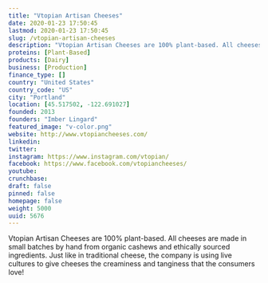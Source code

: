 ```yaml
---
title: "Vtopian Artisan Cheeses"
date: 2020-01-23 17:50:45
lastmod: 2020-01-23 17:50:45
slug: /vtopian-artisan-cheeses
description: "Vtopian Artisan Cheeses are 100% plant-based. All cheeses are made in small batches by hand from organic cashews and ethically sourced ingredients. Just like in traditional cheese, the company is using live cultures to give cheeses the creaminess and tanginess that the consumers love!"
proteins: [Plant-Based]
products: [Dairy]
business: [Production]
finance_type: []
country: "United States"
country_code: "US"
city: "Portland"
location: [45.517502, -122.691027]
founded: 2013
founders: "Imber Lingard"
featured_image: "v-color.png"
website: http://www.vtopiancheeses.com/
linkedin: 
twitter: 
instagram: https://www.instagram.com/vtopian/
facebook: https://www.facebook.com/vtopiancheeses/
youtube: 
crunchbase: 
draft: false
pinned: false
homepage: false
weight: 5000
uuid: 5676
---
```

Vtopian Artisan Cheeses are 100% plant-based. All cheeses are made in small batches by hand from organic cashews and ethically sourced ingredients. Just like in traditional cheese, the company is using live cultures to give cheeses the creaminess and tanginess that the consumers love!
